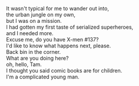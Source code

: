 
It wasn't typical for me to wander out into,     
the urban jungle on my own,     
but I was on a mission.     
I had gotten my first taste of serialized superheroes,     
and I needed more.     
Excuse me, do you have X-men #137?     
I'd like to know what happens next, please.     
Back bin in the corner.     
What are you doing here?     
oh, hello, Tam.     
I thought you said comic books are for children.     
I'm a complicated young man.     



